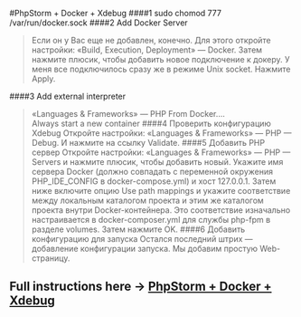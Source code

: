 #PhpStorm + Docker + Xdebug
####1 sudo chomod 777 /var/run/docker.sock
####2 Add Docker Server
> Если он у Вас еще не добавлен, конечно. Для этого откройте настройки: «Build, Execution, Deployment» — Docker. Затем нажмите плюсик, чтобы добавить новое подключение к докеру. У меня все подключилось сразу же в режиме Unix socket. Нажмите Apply.

####3 Add external interpreter
> «Languages & Frameworks» — PHP
> From Docker….\
> Always start a new container
####4 Проверить конфигурацию Xdebug
> Откройте настройки: «Languages & Frameworks» — PHP — Debug. И нажмите на ссылку Validate.
####5 Добавить PHP сервер
> Откройте настройки: «Languages & Frameworks» — PHP — Servers и нажмите плюсик, чтобы добавить новый.
> Укажите имя сервера Docker (должно совпадать с переменной окружения PHP_IDE_CONFIG в docker-compose.yml) и хост 127.0.0.1. Затем ниже включите опцию Use path mappings и укажите соответствие между локальным каталогом проекта и этим же каталогом проекта внутри Docker-контейнера. Это соответствие изначально настраивается в docker-composer.yml для службы php-fpm в разделе volumes. Затем нажмите OK.
####6 Добавить конфигурацию для запуска
> Остался последний штрих — добавление конфигурации запуска. Мы добавим простую Web-страницу.

## Full instructions here -> [PhpStorm + Docker + Xdebug](https://blog.denisbondar.com/post/phpstorm_docker_xdebug)
